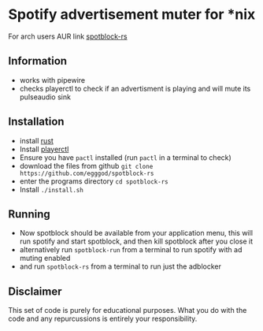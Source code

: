 # Spotify advertisement muter for \*nix

For arch users AUR link [spotblock-rs](https://aur.archlinux.org/packages/spotblock-rs/)

## Information

- works with pipewire
- checks playerctl to check if an advertisment is playing and will mute its pulseaudio sink

## Installation

- install [rust](https://www.rust-lang.org/tools/install)
- Install [playerctl](https://github.com/altdesktop/playerctl)
- Ensure you have `pactl` installed (run `pactl` in a terminal to check)
- download the files from github
  `git clone https://github.com/egggod/spotblock-rs`
- enter the programs directory
  `cd spotblock-rs`
- Install
  `./install.sh`

## Running

- Now spotblock should be available from your application menu, this will run spotify and start spotblock, and then kill spotblock after you close it
- alternatively run `spotblock-run` from a terminal to run spotify with ad muting enabled
- and run `spotblock-rs` from a terminal to run just the adblocker
## Disclaimer

This set of code is purely for educational purposes. What you do with the code and any repurcussions is entirely your responsibility.

